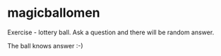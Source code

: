 # magicballomen
Exercise - lottery ball. Ask a question and there will be random answer.

The ball knows answer :-)
